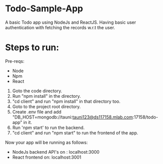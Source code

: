 # Todo-Sample-App

A basic Todo app using NodeJs and ReactJS.
Having basic user authentication with fetching the records w.r.t the user.

# Steps to run:

Pre-reqs:
- Node
- Npm
- React

1. Goto the code directory.
2. Run "npm install" in the directory.
3. "cd client" and run "npm install" in that directory too.
4. Goto to the project root directory.
5. Create .env file and add "DB_HOST=mongodb://tauni:tauni123@ds117158.mlab.com:17158/todo-app" in it.
6. Run 'npm start' to run the backend.
5. "cd client" and run "npm start" to run the frontend of the app.

Now your app will be running as follows:
- NodeJs backend API's on : localhost:3000
- React frontend on: localhost:3001
